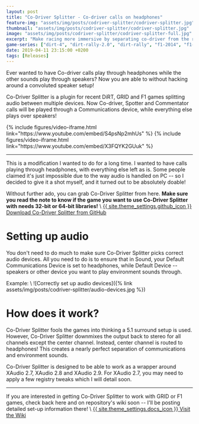 ```yaml
---
layout: post
title: "Co-Driver Splitter - Co-driver calls on headphones"
feature-img: "assets/img/posts/codriver-splitter/codriver-splitter.jpg"
thumbnail: "assets/img/posts/codriver-splitter/codriver-splitter.jpg"
image: "assets/img/posts/codriver-splitter/codriver-splitter-full.jpg"
excerpt: "Make racing more immersive by separating co-driver from the rest of the sounds."
game-series: ["dirt-4", "dirt-rally-2.0", "dirt-rally", "f1-2014", "f1-2015", "f1-2016", "grid-2", "grid-autosport"]
date: 2019-04-11 23:15:00 +0200
tags: [Releases]
---
```


Ever wanted to have Co-driver calls play through headphones while the other sounds play through speakers? Now you are able to without hacking around a convoluted speaker setup!

Co-Driver Splitter is a plugin for recent DiRT, GRID and F1 games splitting audio between multiple devices. Now Co-driver, Spotter and Commentator calls will be played through a Communications device,
while everything else plays over speakers!

<div class="media-container small">
{% include figures/video-iframe.html link="https://www.youtube.com/embed/S4psNp2mhUs" %}
{% include figures/video-iframe.html link="https://www.youtube.com/embed/X3FQYK2GUuk" %}
</div>

***

This is a modification I wanted to do for a long time. I wanted to have calls playing through headphones, with everything else left as is.
Some people claimed it's just impossible due to the way audio is handled on PC -- so I decided to give it a shot myself, and it turned out to be absolutely doable!

Without further ado, you can grab Co-Driver Splitter from here. **Make sure you read the note to know if the game you want to use Co-Driver Splitter with needs 32-bit or 64-bit libraries!** \\
<a href="https://github.com/CookiePLMonster/CoDriver-Splitter/releases" class="button github" role="button" target="_blank">{{ site.theme_settings.github_icon }} Download Co-Driver Splitter from GitHub</a>

# Setting up audio

You don't need to do much to make sure Co-Driver Splitter picks correct audio devices. All you need to do is to ensure that in Sound, your Default Communications Device is set to headphones,
while Default Device -- speakers or other device you want to play environment sounds through.

Example: \\
![Correctly set up audio devices]({% link assets/img/posts/codriver-splitter/audio-devices.jpg %})

# How does it work?

Co-Driver Splitter fools the games into thinking a 5.1 surround setup is used. However, Co-Driver Splitter downmixes the output back to stereo for all channels except the center channel.
Instead, center channel is routed to headphones! This creates a nearly perfect separation of communications and environment sounds.

Co-Driver Splitter is designed to be able to work as a wrapper around XAudio 2.7, XAudio 2.8 and XAudio 2.9. For XAudio 2.7, you may need to apply a few registry tweaks which I will detail soon.

***

If you are interested in getting Co-Driver Splitter to work with GRID or F1 games, check back here and on repository's wiki soon -- I'll be posting detailed set-up information there! \\
<a href="https://github.com/CookiePLMonster/CoDriver-Splitter/wiki" class="button docs" role="button" target="_blank">{{ site.theme_settings.docs_icon }} Visit the Wiki</a>
